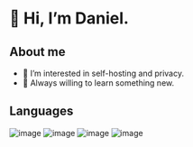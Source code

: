 # 👋 Hi, I’m Daniel.

## About me
- 👀 I’m interested in self-hosting and privacy.
- 🌱 Always willing to learn something new.
## Languages
![image](https://img.shields.io/badge/JavaScript-323330?style=for-the-badge&logo=javascript&logoColor=F7DF1E) 
![image](https://img.shields.io/badge/Python-FFD43B?style=for-the-badge&logo=python&logoColor=blue)
![image](https://img.shields.io/badge/C%23-239120?style=for-the-badge&logo=c-sharp&logoColor=white)
![image](https://img.shields.io/badge/PHP-777BB4?style=for-the-badge&logo=php&logoColor=white)


<!---
dsmith2001/dsmith2001 is a ✨ special ✨ repository because its `README.md` (this file) appears on your GitHub profile.
You can click the Preview link to take a look at your changes.
--->
